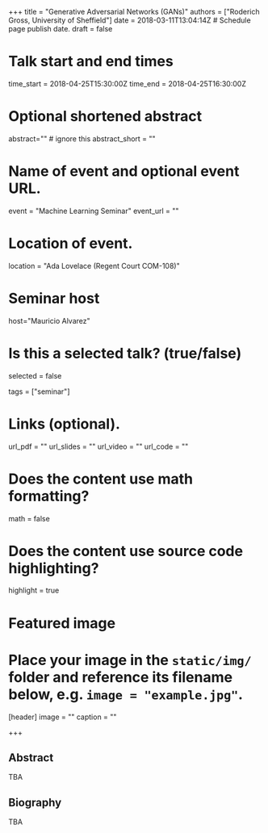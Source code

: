 +++
title = "Generative Adversarial Networks (GANs)"
authors = ["Roderich Gross, University of Sheffield"]
date = 2018-03-11T13:04:14Z  # Schedule page publish date.
draft = false

# Talk start and end times
time_start = 2018-04-25T15:30:00Z
time_end = 2018-04-25T16:30:00Z

# Optional shortened abstract
abstract="" # ignore this
abstract_short = ""

# Name of event and optional event URL.
event = "Machine Learning Seminar"
event_url = ""

# Location of event.
location = "Ada Lovelace (Regent Court COM-108)"

# Seminar host
host="Mauricio Alvarez"

# Is this a selected talk? (true/false)
selected = false

tags = ["seminar"]

# Links (optional).
url_pdf = ""
url_slides = ""
url_video = ""
url_code = ""

# Does the content use math formatting?
math = false

# Does the content use source code highlighting?
highlight = true

# Featured image
# Place your image in the `static/img/` folder and reference its filename below, e.g. `image = "example.jpg"`.
[header]
image = ""
caption = ""

+++

## Abstract

TBA

## Biography

TBA
